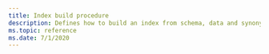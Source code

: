 ```yaml
---
title: Index build procedure
description: Defines how to build an index from schema, data and synonym files using the KESM command line tool
ms.topic: reference
ms.date: 7/1/2020
---
```

